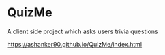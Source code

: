 # QuizMe

A client side project which asks users trivia questions

https://ashanker90.github.io/QuizMe/index.html

